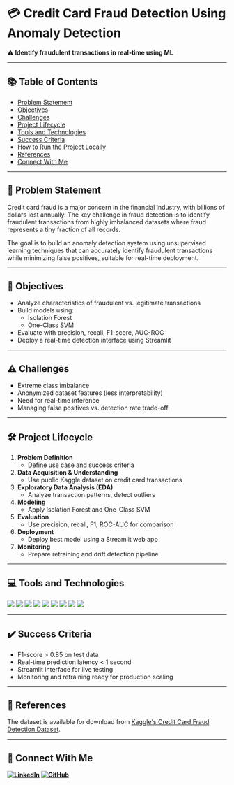 # 💳 Credit Card Fraud Detection Using Anomaly Detection  
**⚠️ Identify fraudulent transactions in real-time using ML**

---

## 📚 Table of Contents  
- [Problem Statement](#problem-statement)  
- [Objectives](#objectives)  
- [Challenges](#challenges)  
- [Project Lifecycle](#project-lifecycle)  
- [Tools and Technologies](#tools-and-technologies)  
- [Success Criteria](#success-criteria)  
- [How to Run the Project Locally](#how-to-run-the-project-locally)  
- [References](#references)  
- [Connect With Me](#connect-with-me)

---

## 📌 Problem Statement  
Credit card fraud is a major concern in the financial industry, with billions of dollars lost annually. The key challenge in fraud detection is to identify fraudulent transactions from highly imbalanced datasets where fraud represents a tiny fraction of all records.

The goal is to build an anomaly detection system using unsupervised learning techniques that can accurately identify fraudulent transactions while minimizing false positives, suitable for real-time deployment.

---

## 🎯 Objectives  
- Analyze characteristics of fraudulent vs. legitimate transactions  
- Build models using:  
  - Isolation Forest  
  - One-Class SVM  
- Evaluate with precision, recall, F1-score, AUC-ROC  
- Deploy a real-time detection interface using Streamlit

---

## ⚠️ Challenges  
- Extreme class imbalance  
- Anonymized dataset features (less interpretability)  
- Need for real-time inference  
- Managing false positives vs. detection rate trade-off

---

## 🛠️ Project Lifecycle  

1. **Problem Definition**  
   - Define use case and success criteria  
2. **Data Acquisition & Understanding**  
   - Use public Kaggle dataset on credit card transactions  
3. **Exploratory Data Analysis (EDA)**  
   - Analyze transaction patterns, detect outliers  
4. **Modeling**  
   - Apply Isolation Forest and One-Class SVM  
5. **Evaluation**  
   - Use precision, recall, F1, ROC-AUC for comparison  
6. **Deployment**  
   - Deploy best model using a Streamlit web app  
7. **Monitoring**  
   - Prepare retraining and drift detection pipeline  

---

## 💻 Tools and Technologies  

<p>
  <img src="https://img.shields.io/badge/Python-3776AB?style=for-the-badge&logo=python&logoColor=white" />
  <img src="https://img.shields.io/badge/Pandas-150458?style=for-the-badge&logo=pandas&logoColor=white" />
  <img src="https://img.shields.io/badge/Numpy-013243?style=for-the-badge&logo=numpy&logoColor=white" />
  <img src="https://img.shields.io/badge/scikit--learn-F7931E?style=for-the-badge&logo=scikit-learn&logoColor=white" />
  <img src="https://img.shields.io/badge/Matplotlib-3776AB?style=for-the-badge&logo=python&logoColor=white" />
  <img src="https://img.shields.io/badge/Seaborn-44A8B3?style=for-the-badge&logo=python&logoColor=white" />
  <img src="https://img.shields.io/badge/Plotly-3F4F75?style=for-the-badge&logo=plotly&logoColor=white" />
  <img src="https://img.shields.io/badge/Joblib-008000?style=for-the-badge&logo=python&logoColor=white" />
  <img src="https://img.shields.io/badge/Streamlit-FF4B4B?style=for-the-badge&logo=streamlit&logoColor=white" />
</p>

---

## ✔️ Success Criteria  
- F1-score > 0.85 on test data  
- Real-time prediction latency < 1 second  
- Streamlit interface for live testing  
- Monitoring and retraining ready for production scaling  

---

## 🔗 References  
The dataset is available for download from [Kaggle's Credit Card Fraud Detection Dataset](https://www.kaggle.com/mlg-ulb/creditcardfraud).

---

## 🤝 Connect With Me  
**[![LinkedIn](https://img.shields.io/badge/LinkedIn-Prathamesh%20Jadhav-blue?logo=linkedin)](https://www.linkedin.com/in/prathamesh-jadhav-78b02523a/)** **[![GitHub](https://img.shields.io/badge/GitHub-Prathamesh%20Jadhav-2b3137?logo=github)](https://github.com/prathamesh693)**
